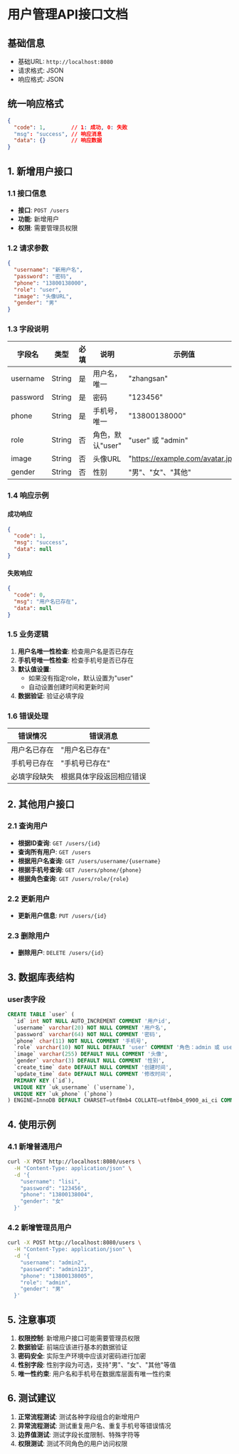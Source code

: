 # 用户管理API接口文档

## 基础信息
- 基础URL: `http://localhost:8080`
- 请求格式: JSON
- 响应格式: JSON

## 统一响应格式
```json
{
  "code": 1,        // 1: 成功, 0: 失败
  "msg": "success", // 响应消息
  "data": {}        // 响应数据
}
```

## 1. 新增用户接口

### 1.1 接口信息
- **接口**: `POST /users`
- **功能**: 新增用户
- **权限**: 需要管理员权限

### 1.2 请求参数
```json
{
  "username": "新用户名",
  "password": "密码",
  "phone": "13800138000",
  "role": "user",
  "image": "头像URL",
  "gender": "男"
}
```

### 1.3 字段说明
| 字段名 | 类型 | 必填 | 说明 | 示例值 |
|--------|------|------|------|--------|
| username | String | 是 | 用户名，唯一 | "zhangsan" |
| password | String | 是 | 密码 | "123456" |
| phone | String | 是 | 手机号，唯一 | "13800138000" |
| role | String | 否 | 角色，默认"user" | "user" 或 "admin" |
| image | String | 否 | 头像URL | "https://example.com/avatar.jpg" |
| gender | String | 否 | 性别 | "男"、"女"、"其他" |

### 1.4 响应示例

#### 成功响应
```json
{
  "code": 1,
  "msg": "success",
  "data": null
}
```

#### 失败响应
```json
{
  "code": 0,
  "msg": "用户名已存在",
  "data": null
}
```

### 1.5 业务逻辑
1. **用户名唯一性检查**: 检查用户名是否已存在
2. **手机号唯一性检查**: 检查手机号是否已存在
3. **默认值设置**: 
   - 如果没有指定role，默认设置为"user"
   - 自动设置创建时间和更新时间
4. **数据验证**: 验证必填字段

### 1.6 错误处理
| 错误情况 | 错误消息 |
|----------|----------|
| 用户名已存在 | "用户名已存在" |
| 手机号已存在 | "手机号已存在" |
| 必填字段缺失 | 根据具体字段返回相应错误 |

## 2. 其他用户接口

### 2.1 查询用户
- **根据ID查询**: `GET /users/{id}`
- **查询所有用户**: `GET /users`
- **根据用户名查询**: `GET /users/username/{username}`
- **根据手机号查询**: `GET /users/phone/{phone}`
- **根据角色查询**: `GET /users/role/{role}`

### 2.2 更新用户
- **更新用户信息**: `PUT /users/{id}`

### 2.3 删除用户
- **删除用户**: `DELETE /users/{id}`

## 3. 数据库表结构

### user表字段
```sql
CREATE TABLE `user` (
  `id` int NOT NULL AUTO_INCREMENT COMMENT '用户id',
  `username` varchar(20) NOT NULL COMMENT '用户名',
  `password` varchar(64) NOT NULL COMMENT '密码',
  `phone` char(11) NOT NULL COMMENT '手机号',
  `role` varchar(10) NOT NULL DEFAULT 'user' COMMENT '角色：admin 或 user',
  `image` varchar(255) DEFAULT NULL COMMENT '头像',
  `gender` varchar(3) DEFAULT NULL COMMENT '性别',
  `create_time` date DEFAULT NULL COMMENT '创建时间',
  `update_time` date DEFAULT NULL COMMENT '修改时间',
  PRIMARY KEY (`id`),
  UNIQUE KEY `uk_username` (`username`),
  UNIQUE KEY `uk_phone` (`phone`)
) ENGINE=InnoDB DEFAULT CHARSET=utf8mb4 COLLATE=utf8mb4_0900_ai_ci COMMENT='用户表';
```

## 4. 使用示例

### 4.1 新增普通用户
```bash
curl -X POST http://localhost:8080/users \
  -H "Content-Type: application/json" \
  -d '{
    "username": "lisi",
    "password": "123456",
    "phone": "13800138004",
    "gender": "女"
  }'
```

### 4.2 新增管理员用户
```bash
curl -X POST http://localhost:8080/users \
  -H "Content-Type: application/json" \
  -d '{
    "username": "admin2",
    "password": "admin123",
    "phone": "13800138005",
    "role": "admin",
    "gender": "男"
  }'
```

## 5. 注意事项

1. **权限控制**: 新增用户接口可能需要管理员权限
2. **数据验证**: 前端应该进行基本的数据验证
3. **密码安全**: 实际生产环境中应该对密码进行加密
4. **性别字段**: 性别字段为可选，支持"男"、"女"、"其他"等值
5. **唯一性约束**: 用户名和手机号在数据库层面有唯一性约束

## 6. 测试建议

1. **正常流程测试**: 测试各种字段组合的新增用户
2. **异常流程测试**: 测试重复用户名、重复手机号等错误情况
3. **边界值测试**: 测试字段长度限制、特殊字符等
4. **权限测试**: 测试不同角色的用户访问权限

